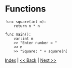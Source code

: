 # Functions

```
func square(int n):
    return n * n

func main():
    var:int n
    >> "Enter number = "
    << n
    >> "Square: " + square(n)
```

[Index](index.md) | [<< Back](14_arrays.md) | [Next >>](16_enumerators.md)